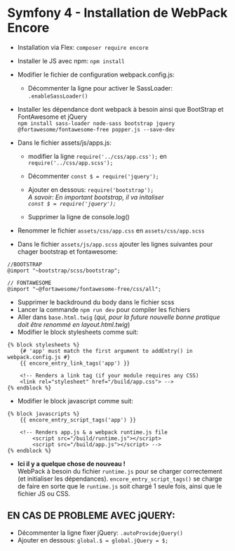 # Symfony 4 - Installation de WebPack Encore
- Installation via Flex:
```composer require encore```
- Installer le JS avec npm:
```npm install```
- Modifier le fichier de configuration webpack.config.js:
    - Décommenter la ligne pour activer le SassLoader: `.enableSassLoader()`
        
- Installer les dépendance dont webpack à besoin ainsi que BootStrap et FontAwesome et jQuery<br>
```npm install sass-loader node-sass bootstrap jquery @fortawesome/fontawesome-free popper.js --save-dev```

- Dans le fichier assets/js/apps.js:
    - modifier la ligne `require('../css/app.css');` en `require('../css/app.scss');`
    - Décommenter `const $ = require('jquery');`
    - Ajouter en dessous: `require('bootstrap');`<br>
    *A savoir: En important bootstrap, il va initaliser<br>`const $ = require('jquery');`*
    
    - Supprimer la ligne de console.log()
    
- Renommer le fichier `assets/css/app.css` en `assets/css/app.scss`

- Dans le fichier `assets/js/app.scss` ajouter les lignes suivantes pour chager bootstrap et fontawesome:
```
//BOOTSTRAP
@import "~bootstrap/scss/bootstrap";

// FONTAWESOME
@import "~@fortawesome/fontawesome-free/css/all";
```

- Supprimer le backdround du body dans le fichier scss
- Lancer la commande `npm run dev` pour compiler les fichiers
- Aller dans `base.html.twig` (*qui, pour la future nouvelle bonne pratique doit être renommé en layout.html.twig*)
- Modifier le block stylesheets comme suit:
```
{% block stylesheets %}
    {# 'app' must match the first argument to addEntry() in webpack.config.js #}
    {{ encore_entry_link_tags('app') }}

    <!-- Renders a link tag (if your module requires any CSS)
    <link rel="stylesheet" href="/build/app.css"> -->
{% endblock %}
```
- Modifier le block javascript comme suit:
```
{% block javascripts %}
    {{ encore_entry_script_tags('app') }}

    <!-- Renders app.js & a webpack runtime.js file
        <script src="/build/runtime.js"></script>
        <script src="/build/app.js"></script> -->
{% endblock %}
```
- **Ici il y a quelque chose de nouveau !**<br>
WebPack à besoin du fichier `runtime.js` pour se charger correctement (et initialiser les dépendances). `encore_entry_script_tags()` se charge de faire en sorte que le `runtime.js` soit chargé 1 seule fois, ainsi que le fichier JS ou CSS.

## EN CAS DE PROBLEME AVEC jQUERY:
- Décommenter la ligne fixer jQuery: `.autoProvidejQuery()`
- Ajouter en dessous: `global.$ = global.jQuery = $;`
